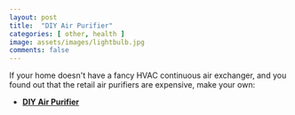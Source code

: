 ```yaml
---
layout: post
title:  "DIY Air Purifier"
categories: [ other, health ]
image: assets/images/lightbulb.jpg
comments: false
---
```


If your home doesn't have a fancy HVAC continuous air exchanger, and you found out that the retail air purifiers are expensive, make your own:

+ **[DIY Air Purifier](https://en.wikipedia.org/wiki/Corsi%E2%80%93Rosenthal_Box)** 
